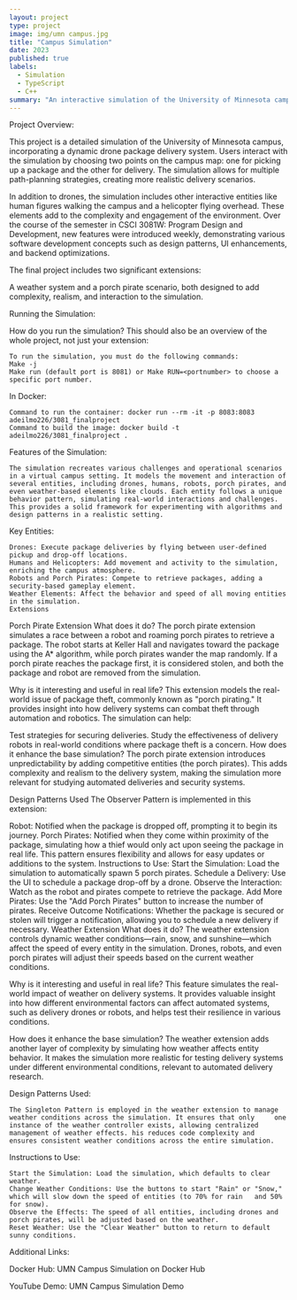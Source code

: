 ```yaml
---
layout: project
type: project
image: img/umn campus.jpg
title: "Campus Simulation"
date: 2023
published: true
labels:
  - Simulation
  - TypeScript
  - C++
summary: "An interactive simulation of the University of Minnesota campus, featuring drone deliveries, weather effects, and a 'porch pirate' extension, designed to explore real-world automation and security challenges."
---
```



<div class="text-center p-4">
  
</div>


Project Overview:

This project is a detailed simulation of the University of Minnesota campus, incorporating a dynamic drone package delivery system. Users interact with the simulation by choosing two points on the campus map: one for picking up a package and the other for delivery. The simulation allows for multiple path-planning strategies, creating more realistic delivery scenarios.

In addition to drones, the simulation includes other interactive entities like human figures walking the campus and a helicopter flying overhead. These elements add to the complexity and engagement of the environment. Over the course of the semester in CSCI 3081W: Program Design and Development, new features were introduced weekly, demonstrating various software development concepts such as design patterns, UI enhancements, and backend optimizations.

The final project includes two significant extensions: 

A weather system and a porch pirate scenario, both designed to add complexity, realism, and interaction to the simulation.

Running the Simulation: 

How do you run the simulation? This should also be an overview of the whole project, not just your extension:

	To run the simulation, you must do the following commands:
	Make -j
	Make run (default port is 8081) or Make RUN=<portnumber> to choose a specific port number. 
 
In Docker:

	Command to run the container: docker run --rm -it -p 8083:8083 adeilmo226/3081_finalproject
	Command to build the image: docker build -t adeilmo226/3081_finalproject .

Features of the Simulation:

	The simulation recreates various challenges and operational scenarios in a virtual campus setting. It models the movement and interaction of several entities, including drones, humans, robots, porch pirates, and even weather-based elements like clouds. Each entity follows a unique behavior pattern, simulating real-world interactions and challenges. This provides a solid framework for experimenting with algorithms and design patterns in a realistic setting.

Key Entities:
	
	Drones: Execute package deliveries by flying between user-defined pickup and drop-off locations.
	Humans and Helicopters: Add movement and activity to the simulation, enriching the campus atmosphere.
	Robots and Porch Pirates: Compete to retrieve packages, adding a security-based gameplay element.
	Weather Elements: Affect the behavior and speed of all moving entities in the simulation.
	Extensions
Porch Pirate Extension
What does it do?
The porch pirate extension simulates a race between a robot and roaming porch pirates to retrieve a package. The robot starts at Keller Hall and navigates toward the package using the A* algorithm, while porch pirates wander the map randomly. If a porch pirate reaches the package first, it is considered stolen, and both the package and robot are removed from the simulation.

Why is it interesting and useful in real life?
This extension models the real-world issue of package theft, commonly known as "porch pirating." It provides insight into how delivery systems can combat theft through automation and robotics. The simulation can help:

Test strategies for securing deliveries.
Study the effectiveness of delivery robots in real-world conditions where package theft is a concern.
How does it enhance the base simulation?
The porch pirate extension introduces unpredictability by adding competitive entities (the porch pirates). This adds complexity and realism to the delivery system, making the simulation more relevant for studying automated deliveries and security systems.

Design Patterns Used
The Observer Pattern is implemented in this extension:

Robot: Notified when the package is dropped off, prompting it to begin its journey.
Porch Pirates: Notified when they come within proximity of the package, simulating how a thief would only act upon seeing the package in real life. This pattern ensures flexibility and allows for easy updates or additions to the system.
Instructions to Use:
Start the Simulation: Load the simulation to automatically spawn 5 porch pirates.
Schedule a Delivery: Use the UI to schedule a package drop-off by a drone.
Observe the Interaction: Watch as the robot and pirates compete to retrieve the package.
Add More Pirates: Use the "Add Porch Pirates" button to increase the number of pirates.
Receive Outcome Notifications: Whether the package is secured or stolen will trigger a notification, allowing you to schedule a new delivery if necessary.
Weather Extension
What does it do?
The weather extension controls dynamic weather conditions—rain, snow, and sunshine—which affect the speed of every entity in the simulation. Drones, robots, and even porch pirates will adjust their speeds based on the current weather conditions.

Why is it interesting and useful in real life?
This feature simulates the real-world impact of weather on delivery systems. It provides valuable insight into how different environmental factors can affect automated systems, such as delivery drones or robots, and helps test their resilience in various conditions.

How does it enhance the base simulation?
The weather extension adds another layer of complexity by simulating how weather affects entity behavior. It makes the simulation more realistic for testing delivery systems under different environmental conditions, relevant to automated delivery research.

Design Patterns Used:

	The Singleton Pattern is employed in the weather extension to manage weather conditions across the simulation. It ensures that only 	one instance of the weather controller exists, allowing centralized management of weather effects. his reduces code complexity and 	ensures consistent weather conditions across the entire simulation.
 
Instructions to Use:

	Start the Simulation: Load the simulation, which defaults to clear weather.
	Change Weather Conditions: Use the buttons to start "Rain" or "Snow," which will slow down the speed of entities (to 70% for rain 	and 50% for snow).
	Observe the Effects: The speed of all entities, including drones and porch pirates, will be adjusted based on the weather.
	Reset Weather: Use the "Clear Weather" button to return to default sunny conditions.


Additional Links:

Docker Hub: UMN Campus Simulation on Docker Hub

YouTube Demo: UMN Campus Simulation Demo
